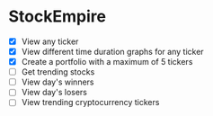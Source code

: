 # StockEmpire

- [x] View any ticker
- [x] View different time duration graphs for any ticker
- [x] Create a portfolio with a maximum of 5 tickers
- [ ] Get trending stocks
- [ ] View day's winners
- [ ] View day's losers
- [ ] View trending cryptocurrency tickers